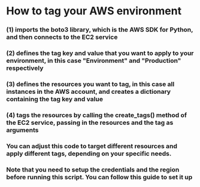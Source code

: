 # How to tag your AWS environment

### (1) imports the boto3 library, which is the AWS SDK for Python, and then connects to the EC2 service
### (2) defines the tag key and value that you want to apply to your environment, in this case "Environment" and "Production" respectively
### (3) defines the resources you want to tag, in this case all instances in the AWS account, and creates a dictionary containing the tag key and value
### (4) tags the resources by calling the create_tags() method of the EC2 service, passing in the resources and the tag as arguments
### You can adjust this code to target different resources and apply different tags, depending on your specific needs.
### Note that you need to setup the credentials and the region before running this script. You can follow this guide to set it up
